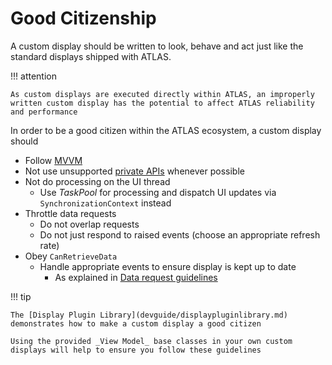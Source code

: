 # Good Citizenship

A custom display should be written to look, behave and act just like the standard displays shipped with ATLAS.

!!! attention

    As custom displays are executed directly within ATLAS, an improperly written custom display has the potential to affect ATLAS reliability and performance

In order to be a good citizen within the ATLAS ecosystem, a custom display should

- Follow [MVVM](mvvm.md)
- Not use unsupported [private APIs](../../index.md#direct-use-of-platform-and-presentation-apis) whenever possible
- Not do processing on the UI thread
    - Use _TaskPool_ for processing and dispatch UI updates via `SynchronizationContext` instead
- Throttle data requests
    - Do not overlap requests
    - Do not just respond to raised events (choose an appropriate refresh rate)
- Obey `CanRetrieveData`
    - Handle appropriate events to ensure display is kept up to date
        - As explained in [Data request guidelines](data.md#data-request-guidelines)

!!! tip

    The [Display Plugin Library](devguide/displaypluginlibrary.md) demonstrates how to make a custom display a good citizen

    Using the provided _View Model_ base classes in your own custom displays will help to ensure you follow these guidelines